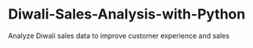 # Diwali-Sales-Analysis-with-Python
Analyze Diwali sales data to improve customer experience and sales
